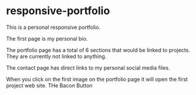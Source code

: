 # responsive-portfolio

This is a personal responsive portfolio. 

The first page is my personal bio. 

The portfolio page has a total of 6 sections that would be linked to projects. They are currently not linked to anything. 

The contact page has direct links to my personal social media files. 

When you click on the first image on the portfolio page it will open the first project web site. THe Bacon Button 
